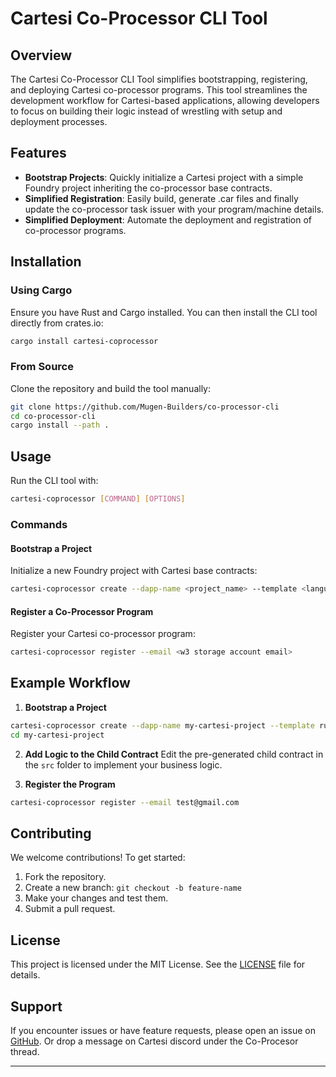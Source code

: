 # Cartesi Co-Processor CLI Tool

## Overview

The Cartesi Co-Processor CLI Tool simplifies bootstrapping, registering, and deploying Cartesi co-processor programs. This tool streamlines the development workflow for Cartesi-based applications, allowing developers to focus on building their logic instead of wrestling with setup and deployment processes.

## Features

- **Bootstrap Projects**: Quickly initialize a Cartesi project with a simple Foundry project inheriting the co-processor base contracts.
- **Simplified Registration**: Easily build, generate .car files and finally update the co-processor task issuer with your program/machine details.
- **Simplified Deployment**: Automate the deployment and registration of co-processor programs.

## Installation

### Using Cargo

Ensure you have Rust and Cargo installed. You can then install the CLI tool directly from crates.io:

```bash
cargo install cartesi-coprocessor
```

### From Source

Clone the repository and build the tool manually:

```bash
git clone https://github.com/Mugen-Builders/co-processor-cli
cd co-processor-cli
cargo install --path .
```

## Usage

Run the CLI tool with:

```bash
cartesi-coprocessor [COMMAND] [OPTIONS]
```

### Commands

#### Bootstrap a Project

Initialize a new Foundry project with Cartesi base contracts:

```bash
cartesi-coprocessor create --dapp-name <project_name> --template <language template>
```

#### Register a Co-Processor Program

Register your Cartesi co-processor program:

```bash
cartesi-coprocessor register --email <w3 storage account email>
```

## Example Workflow

1. **Bootstrap a Project**

```bash
cartesi-coprocessor create --dapp-name my-cartesi-project --template rust
cd my-cartesi-project
```

2. **Add Logic to the Child Contract**
   Edit the pre-generated child contract in the `src` folder to implement your business logic.

3. **Register the Program**

```bash
cartesi-coprocessor register --email test@gmail.com
```

## Contributing

We welcome contributions! To get started:

1. Fork the repository.
2. Create a new branch: `git checkout -b feature-name`
3. Make your changes and test them.
4. Submit a pull request.

## License

This project is licensed under the MIT License. See the [LICENSE](./LICENSE) file for details.

## Support

If you encounter issues or have feature requests, please open an issue on [GitHub](https://github.com/Mugen-Builders/co-processor-cli/issues).
Or drop a message on Cartesi discord under the Co-Procesor thread.

---
